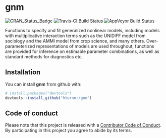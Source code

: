 
<!-- README.md is generated from README.Rmd. Please edit that file -->

# gnm

[![CRAN\_Status\_Badge](http://www.r-pkg.org/badges/version/gnm)](https://cran.r-project.org/package=gnm)
[![Travis-CI Build
Status](https://travis-ci.org/hturner/gnm.svg?branch=master)](https://travis-ci.org/hturner/gnm)
[![AppVeyor Build
Status](https://ci.appveyor.com/api/projects/status/github/hturner/gnm?branch=master&svg=true)](https://ci.appveyor.com/project/hturner/gnm)

Functions to specify and fit generalized nonlinear models, including
models with multiplicative interaction terms such as the UNIDIFF model
from sociology and the AMMI model from crop science, and many others.
Over-parameterized representations of models are used throughout;
functions are provided for inference on estimable parameter
combinations, as well as standard methods for diagnostics etc.

## Installation

You can install **gnm** from github with:

``` r
# install.packages("devtools")
devtools::install_github("hturner/gnm")
```

## Code of conduct

Please note that this project is released with a [Contributor Code of
Conduct](https://github.com/hturner/gnm/blob/master/CONDUCT.md). By
participating in this project you agree to abide by its terms.
